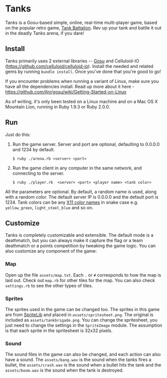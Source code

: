 # Tanks

Tanks is a Gosu-based simple, online, real-time multi-player game, based on the popular retro game, [Tank Battalion](http://en.wikipedia.org/wiki/Tank_Battalion). Rev up your tank and battle it out in the deadly Tanks arena, if you dare!

## Install

Tanks primarily uses 2 external libraries -- [Gosu](http://www.libgosu.org/) and Celluloid-IO (https://github.com/celluloid/celluloid-io). Install the needed and related gems by running `bundle install`. Once you've done that you're good to go!

If you encounter problems when running a variant of Linux, make sure you have all the dependencies install. Read up more about it here - https://github.com/jlnr/gosu/wiki/Getting-Started-on-Linux

As of writing, it's only been tested on a Linux machine and on a Mac OS X Mountain Lion, running in Ruby 1.9.3 or Ruby 2.0.0.


## Run


Just do this:

1. Run the game server. Server and port are optional, defaulting to 0.0.0.0 and 1234 by default.
 
    `$ ruby ./arena.rb <server> <port>`
     
2. Run the game client in any computer in the same network, and connecting to the server.

    `$ ruby ./player.rb  <server> <port> <player name> <tank color>`
      
 All the parameters are optional. By default, a random name is used, along with a random color. The default server IP is 0.0.0.0 and the default port is 1234. Tank colors can be any [X11 color names](http://en.wikipedia.org/wiki/Web_colors) in snake case e.g. `yellow_green`, `light_steel_blue` and so on. 
   
## Customize


Tanks is completely customizable and extensible. The default mode is a deathmatch, but you can always make it capture the flag or a team deathmatch or a points competition by tweaking the game logic. You can also customize any component of the game:

### Map

Open up the file `assets/map.txt`. Each `.` or `#` corresponds to how the map is laid out. Check out `map.rb` for other tiles for the map. You can also check `settings.rb` to see the other types of tiles.

### Sprites

The sprites used in the game can be changed too. The sprites in this game are from [SpriteLib](http://www.widgetworx.com/widgetworx/portfolio/spritelib.html) and placed in `assets/spritesheet.png`. The original is included as `assets/tankbrigade.png`. You can change the spritesheet, you just need to change the settings in the `SpriteImage` module. The assumption is that each sprite in the spritesheet is 32x32 pixels.

### Sound

The sound files in the game can also be changed, and each action can also have a sound. The `assets/bang.wav` is the sound when the tanks fires a bullet, the `assets/crash.wav` is the sound when a bullet hits the tank and the `assets/boom.wav` is the sound when the tank is destroyed.
